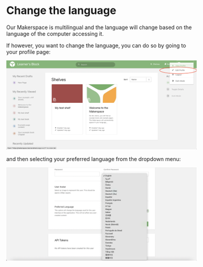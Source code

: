 # Change the language

Our Makerspace is multilingual and the language will change based on the language of the computer accessing it. 

If however, you want to change the language, you can do so by going to your profile page:

![](../../.gitbook/assets/screenshot-2021-03-22-at-19.50.30.png)

and then selecting your preferred language from the dropdown menu:

![](../../.gitbook/assets/screenshot-2021-03-22-at-19.48.03%20%281%29.png)



